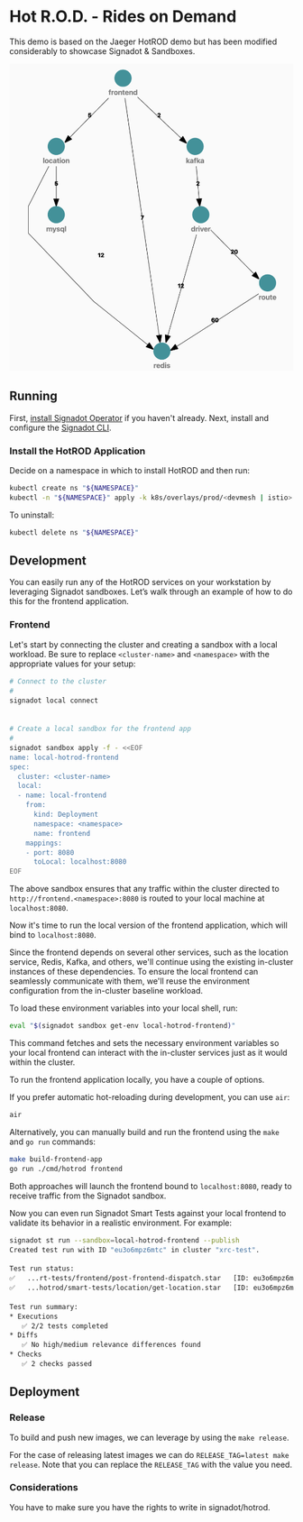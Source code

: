 # Hot R.O.D. - Rides on Demand

This demo is based on the Jaeger HotROD demo but has 
been modified considerably to showcase Signadot & Sandboxes.

![image](/docs/graph.png)


## Running

First, [install Signadot Operator](https://www.signadot.com/docs/installation/signadot-operator)
if you haven't already.
Next, install and configure the [Signadot CLI](https://www.signadot.com/docs/getting-started/installation/signadot-cli).

### Install the HotROD Application

Decide on a namespace in which to install HotROD and then run:

```bash
kubectl create ns "${NAMESPACE}"
kubectl -n "${NAMESPACE}" apply -k k8s/overlays/prod/<devmesh | istio>
```

To uninstall:

```bash
kubectl delete ns "${NAMESPACE}"
```


## Development

You can easily run any of the HotROD services on your workstation by leveraging
Signadot sandboxes. Let’s walk through an example of how to do this for the
frontend application.

### Frontend

Let's start by connecting the cluster and creating a sandbox with a local
workload. Be sure to replace `<cluster-name>` and `<namespace>` with the
appropriate values for your setup:

```bash
# Connect to the cluster
#
signadot local connect


# Create a local sandbox for the frontend app
#
signadot sandbox apply -f - <<EOF
name: local-hotrod-frontend
spec:
  cluster: <cluster-name>
  local:
  - name: local-frontend
    from:
      kind: Deployment
      namespace: <namespace>
      name: frontend
    mappings:
    - port: 8080
      toLocal: localhost:8080
EOF
```

The above sandbox ensures that any traffic within the cluster directed to
`http://frontend.<namespace>:8080` is routed to your local machine at
`localhost:8080`.

Now it's time to run the local version of the frontend application, which will
bind to `localhost:8080`.

Since the frontend depends on several other services, such as the location
service, Redis, Kafka, and others, we'll continue using the existing in-cluster
instances of these dependencies. To ensure the local frontend can seamlessly
communicate with them, we'll reuse the environment configuration from the
in-cluster baseline workload.

To load these environment variables into your local shell, run:

```bash
eval "$(signadot sandbox get-env local-hotrod-frontend)"
```

This command fetches and sets the necessary environment variables so your local
frontend can interact with the in-cluster services just as it would within the
cluster.

To run the frontend application locally, you have a couple of options.

If you prefer automatic hot-reloading during development, you can use `air`:

```bash
air
```

Alternatively, you can manually build and run the frontend using the `make` and
`go run` commands:

```bash
make build-frontend-app
go run ./cmd/hotrod frontend
```

Both approaches will launch the frontend bound to `localhost:8080`, ready to
receive traffic from the Signadot sandbox.

Now you can even run Signadot Smart Tests against your local frontend to
validate its behavior in a realistic environment. For example:

```bash
signadot st run --sandbox=local-hotrod-frontend --publish
Created test run with ID "eu3o6mpz6mtc" in cluster "xrc-test".

Test run status:
✅   ...rt-tests/frontend/post-frontend-dispatch.star   [ID: eu3o6mpz6mtc-1, STATUS: completed]
✅   ...hotrod/smart-tests/location/get-location.star   [ID: eu3o6mpz6mtc-2, STATUS: completed]

Test run summary:
* Executions
   ✅ 2/2 tests completed
* Diffs
   ✅ No high/medium relevance differences found
* Checks
   ✅ 2 checks passed
```


## Deployment

### Release 

To build and push new images, we can leverage by using the `make release`.

For the case of releasing latest images we can do `RELEASE_TAG=latest make release`.
Note that you can replace the `RELEASE_TAG` with the value you need.

### Considerations

You have to make sure you have the rights to write in signadot/hotrod.
